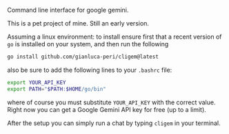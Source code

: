 Command line interface for google gemini.

This is a pet project of mine. Still an early version.

Assuming a linux environment: to install ensure first that a recent version of `go` is installed on your system, and then run the following

```bash
go install github.com/gianluca-peri/cligem@latest
```

also be sure to add the following lines to your `.bashrc` file:

```bash
export YOUR_API_KEY
export PATH="$PATH:$HOME/go/bin"
```

where of course you must substitute `YOUR_API_KEY` with the correct value. Right now you can get a Google Gemini API key for free (up to a limit).

After the setup you can simply run a chat by typing `cligem` in your terminal.